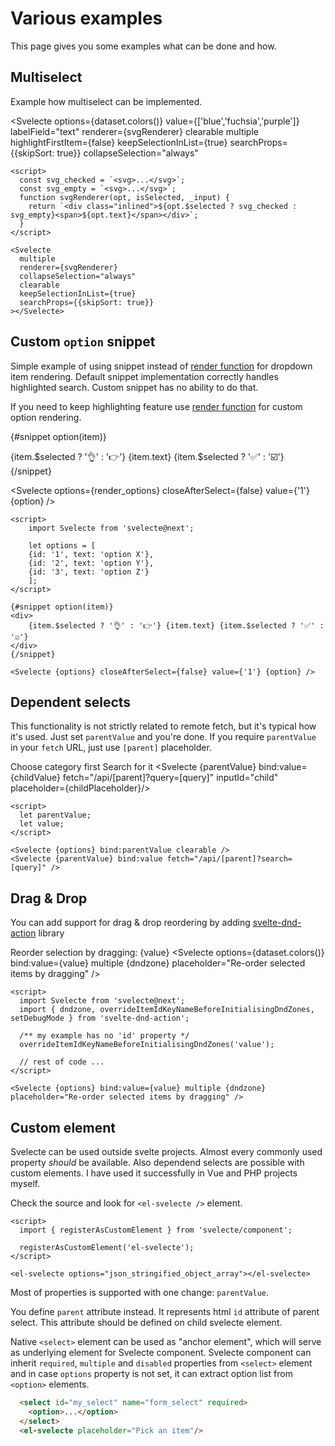 <script>
  import { onMount } from 'svelte';
  import { dataset } from '../data';
  import { dndzone, overrideItemIdKeyNameBeforeInitialisingDndZones, setDebugMode } from 'svelte-dnd-action';
  import Svelecte from '$lib/Svelecte.svelte';

  /** ************************************ drag-n-drop */

  overrideItemIdKeyNameBeforeInitialisingDndZones('value');

  let value = $state(['red', 'blue', 'purple']);

  /** ************************************ custom element */

  onMount(() => {
    import('$lib/component').then(resolved => {
      resolved.registerAsCustomElement('el-svelecte');
    });
  });

  const options = JSON.stringify(dataset.colors());
  const render_options = [
    {id: '1', text: 'option X'},
    {id: '2', text: 'option Y'},
    {id: '3', text: 'option Z'}
	];

  /** ************************************ multiselect */

  const svg_checked = `<svg width="20" height="20" viewBox="0 0 24 24" fill="none" xmlns="http://www.w3.org/2000/svg">
    <g id="Interface / Checkbox_Check">
    <path id="Vector" d="M8 12L11 15L16 9M4 16.8002V7.2002C4 6.08009 4 5.51962 4.21799 5.0918C4.40973 4.71547 4.71547 4.40973 5.0918 4.21799C5.51962 4 6.08009 4 7.2002 4H16.8002C17.9203 4 18.4796 4 18.9074 4.21799C19.2837 4.40973 19.5905 4.71547 19.7822 5.0918C20 5.5192 20 6.07899 20 7.19691V16.8036C20 17.9215 20 18.4805 19.7822 18.9079C19.5905 19.2842 19.2837 19.5905 18.9074 19.7822C18.48 20 17.921 20 16.8031 20H7.19691C6.07899 20 5.5192 20 5.0918 19.7822C4.71547 19.5905 4.40973 19.2842 4.21799 18.9079C4 18.4801 4 17.9203 4 16.8002Z" stroke-width="2" stroke-linecap="round" stroke-linejoin="round"/>
    </g>
    </svg>`;
  const svg_empty = `<svg width="20" height="20" viewBox="0 0 24 24" fill="none" xmlns="http://www.w3.org/2000/svg">
    <g id="Interface / Checkbox_Unchecked">
    <path id="Vector" d="M4 7.2002V16.8002C4 17.9203 4 18.4801 4.21799 18.9079C4.40973 19.2842 4.71547 19.5905 5.0918 19.7822C5.5192 20 6.07899 20 7.19691 20H16.8031C17.921 20 18.48 20 18.9074 19.7822C19.2837 19.5905 19.5905 19.2842 19.7822 18.9079C20 18.4805 20 17.9215 20 16.8036V7.19691C20 6.07899 20 5.5192 19.7822 5.0918C19.5905 4.71547 19.2837 4.40973 18.9074 4.21799C18.4796 4 17.9203 4 16.8002 4H7.2002C6.08009 4 5.51962 4 5.0918 4.21799C4.71547 4.40973 4.40973 4.71547 4.21799 5.0918C4 5.51962 4 6.08009 4 7.2002Z" stroke-width="2" stroke-linecap="round" stroke-linejoin="round"/>
    </g>
    </svg>`

  /** @type {import('$lib/Svelecte.svelte').RenderFunction} */
  function svgRenderer(opt, isSelected, _input) {
    return `<div class="inlined">${opt.$selected ? svg_checked : svg_empty}<span>${opt.text}</span></div>`;
  }

  /** ************************************ dependent selects */

  let parentValue = $state(null);
  let childValue;

  function updateParent(value) {
    parentValue = value;
  }

  let parentOptions = [
    { id: 'colors', text: 'Colors'},
    { id: 'countries', text: 'Countries' },
    { id: 'countryGroups', text: 'Country Groups' },
  ];

  let childPlaceholder = $derived(parentValue ? 'Now you can start searching' : 'Pick parent first');

</script>

# Various examples

This page gives you some examples what can be done and how.

## Multiselect

Example how multiselect can be implemented.

<Svelecte options={dataset.colors()} value={['blue','fuchsia','purple']} labelField="text"
  renderer={svgRenderer}
  clearable
  multiple
  highlightFirstItem={false}
  keepSelectionInList={true}
  searchProps={{skipSort: true}}
  collapseSelection="always"
></Svelecte>

```svelte
<script>
  const svg_checked = `<svg>...</svg>`;
  const svg_empty = `<svg>...</svg>`;
  function svgRenderer(opt, isSelected, _input) {
    return `<div class="inlined">${opt.$selected ? svg_checked : svg_empty}<span>${opt.text}</span></div>`;
  }
</script>

<Svelecte
  multiple
  renderer={svgRenderer}
  collapseSelection="always"
  clearable
  keepSelectionInList={true}
  searchProps={{skipSort: true}}
></Svelecte>
```

## Custom `option` snippet

Simple example of using snippet instead of [render function](/rendering#render-functions) for dropdown item rendering.
Default snippet implementation correctly handles highlighted search. Custom snippet has no ability to do that.

If you need to keep highlighting feature use [render function](/rendering#render-functions) for custom option rendering.

{#snippet option(item)}
<div>
	{item.$selected ? '👌' : '👉'} {item.text} {item.$selected ? '✅' : '☑️'}
</div>
{/snippet}

<Svelecte options={render_options} closeAfterSelect={false} value={'1'} {option} />

```svelte
<script>
	import Svelecte from 'svelecte@next';

	let options = [
    {id: '1', text: 'option X'},
    {id: '2', text: 'option Y'},
    {id: '3', text: 'option Z'}
	];
</script>

{#snippet option(item)}
<div>
	{item.$selected ? '👌' : '👉'} {item.text} {item.$selected ? '✅' : '☑️'}
</div>
{/snippet}

<Svelecte {options} closeAfterSelect={false} value={'1'} {option} />
```

## Dependent selects

This functionality is not strictly related to remote fetch, but it's typical how it's used. Just set `parentValue` and
you're done. If you require `parentValue` in your `fetch` URL, just use `[parent]` placeholder.

<label for="parent">Choose category first</label>
<Svelecte options={parentOptions} bind:value={parentValue} inputId="parent" clearable onChange={updateParent} />
<label for="child">Search for it</label>
<Svelecte {parentValue} bind:value={childValue} fetch="/api/[parent]?query=[query]" inputId="child" placeholder={childPlaceholder}/>

```svelte
<script>
  let parentValue;
  let value;
</script>

<Svelecte {options} bind:parentValue clearable />
<Svelecte {parentValue} bind:value fetch="/api/[parent]?search=[query]" />
```


## Drag & Drop

You can add support for drag & drop reordering by adding [svelte-dnd-action](https://github.com/isaacHagoel/svelte-dnd-action/) library

Reorder selection by dragging: {value}
<Svelecte options={dataset.colors()} bind:value={value} multiple {dndzone} placeholder="Re-order selected items by dragging" />

```svelte
<script>
  import Svelecte from 'svelecte@next';
  import { dndzone, overrideItemIdKeyNameBeforeInitialisingDndZones, setDebugMode } from 'svelte-dnd-action';

  /** my example has no 'id' property */
  overrideItemIdKeyNameBeforeInitialisingDndZones('value');

  // rest of code ...
</script>

<Svelecte {options} bind:value={value} multiple {dndzone} placeholder="Re-order selected items by dragging" />
```


## Custom element

Svelecte can be used outside svelte projects. Almost every commonly used property _should_ be available. Also
dependend selects are possible with custom elements. I have used it successfully in Vue and PHP projects myself.

Check the source and look for `<el-svelecte />` element.

```svelte
<script>
  import { registerAsCustomElement } from 'svelecte/component';

  registerAsCustomElement('el-svelecte');
</script>

<el-svelecte options="json_stringified_object_array"></el-svelecte>
```

Most of properties is supported with one change: `parentValue`.

You define `parent` attribute instead. It represents html `id` attribute of parent select.
This attribute should be defined on child svelecte element.

Native `<select>` element can be used as "anchor element", which will serve as underlying element for Svelecte component.
Svelecte component can inherit `required`, `multiple` and `disabled` properties from `<select>` element and in case `options`
property is not set, it can extract option list from `<option>` elements.

```html
  <select id="my_select" name="form_select" required>
    <option>...</option>
  </select>
  <el-svelecte placeholder="Pick an item"/>
```
<style>
  :global(.inlined) {
    display: inline-flex;
    align-items: center;
    gap: 8px;
  }
  :global(.light .sv-item--content svg) {
    stroke: #000;
  }
  :global(.dark .sv-item--content svg) {
    stroke: #eee;
  }
</style>

